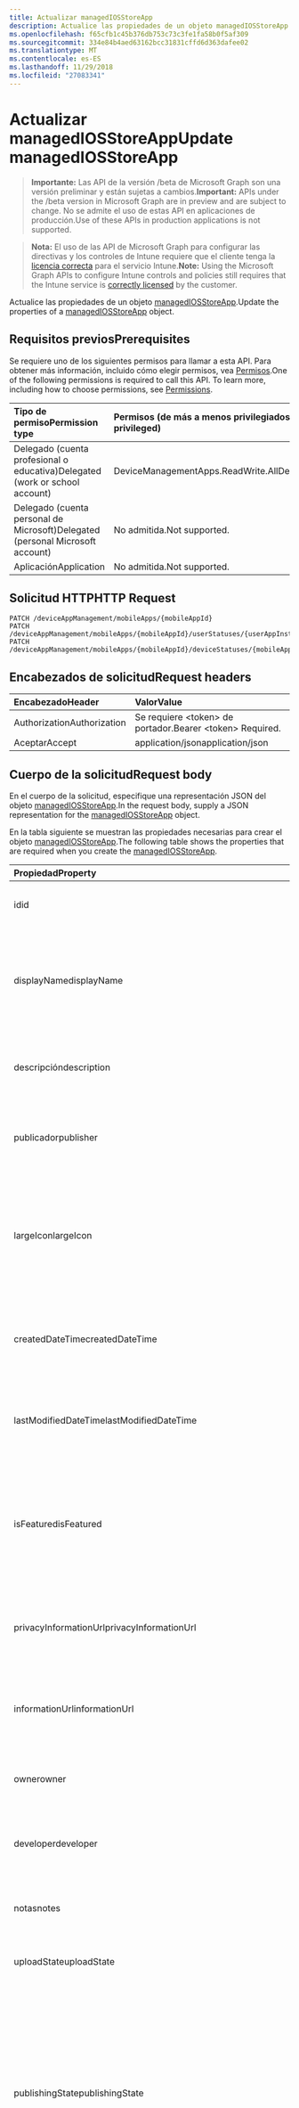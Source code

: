 ```yaml
---
title: Actualizar managedIOSStoreApp
description: Actualice las propiedades de un objeto managedIOSStoreApp.
ms.openlocfilehash: f65cfb1c45b376db753c73c3fe1fa58b0f5af309
ms.sourcegitcommit: 334e84b4aed63162bcc31831cffd6d363dafee02
ms.translationtype: MT
ms.contentlocale: es-ES
ms.lasthandoff: 11/29/2018
ms.locfileid: "27083341"
---
```

# <a name="update-managediosstoreapp"></a><span data-ttu-id="c4088-103">Actualizar managedIOSStoreApp</span><span class="sxs-lookup"><span data-stu-id="c4088-103">Update managedIOSStoreApp</span></span>

> <span data-ttu-id="c4088-104">**Importante:** Las API de la versión /beta de Microsoft Graph son una versión preliminar y están sujetas a cambios.</span><span class="sxs-lookup"><span data-stu-id="c4088-104">**Important:** APIs under the /beta version in Microsoft Graph are in preview and are subject to change.</span></span> <span data-ttu-id="c4088-105">No se admite el uso de estas API en aplicaciones de producción.</span><span class="sxs-lookup"><span data-stu-id="c4088-105">Use of these APIs in production applications is not supported.</span></span>

> <span data-ttu-id="c4088-106">**Nota:** El uso de las API de Microsoft Graph para configurar las directivas y los controles de Intune requiere que el cliente tenga la [licencia correcta](https://go.microsoft.com/fwlink/?linkid=839381) para el servicio Intune.</span><span class="sxs-lookup"><span data-stu-id="c4088-106">**Note:** Using the Microsoft Graph APIs to configure Intune controls and policies still requires that the Intune service is [correctly licensed](https://go.microsoft.com/fwlink/?linkid=839381) by the customer.</span></span>

<span data-ttu-id="c4088-107">Actualice las propiedades de un objeto [managedIOSStoreApp](../resources/intune-apps-managediosstoreapp.md).</span><span class="sxs-lookup"><span data-stu-id="c4088-107">Update the properties of a [managedIOSStoreApp](../resources/intune-apps-managediosstoreapp.md) object.</span></span>
## <a name="prerequisites"></a><span data-ttu-id="c4088-108">Requisitos previos</span><span class="sxs-lookup"><span data-stu-id="c4088-108">Prerequisites</span></span>
<span data-ttu-id="c4088-p102">Se requiere uno de los siguientes permisos para llamar a esta API. Para obtener más información, incluido cómo elegir permisos, vea [Permisos](/graph/permissions-reference).</span><span class="sxs-lookup"><span data-stu-id="c4088-p102">One of the following permissions is required to call this API. To learn more, including how to choose permissions, see [Permissions](/graph/permissions-reference).</span></span>

|<span data-ttu-id="c4088-111">Tipo de permiso</span><span class="sxs-lookup"><span data-stu-id="c4088-111">Permission type</span></span>|<span data-ttu-id="c4088-112">Permisos (de más a menos privilegiados)</span><span class="sxs-lookup"><span data-stu-id="c4088-112">Permissions (from most to least privileged)</span></span>|
|:---|:---|
|<span data-ttu-id="c4088-113">Delegado (cuenta profesional o educativa)</span><span class="sxs-lookup"><span data-stu-id="c4088-113">Delegated (work or school account)</span></span>|<span data-ttu-id="c4088-114">DeviceManagementApps.ReadWrite.All</span><span class="sxs-lookup"><span data-stu-id="c4088-114">DeviceManagementApps.ReadWrite.All</span></span>|
|<span data-ttu-id="c4088-115">Delegado (cuenta personal de Microsoft)</span><span class="sxs-lookup"><span data-stu-id="c4088-115">Delegated (personal Microsoft account)</span></span>|<span data-ttu-id="c4088-116">No admitida.</span><span class="sxs-lookup"><span data-stu-id="c4088-116">Not supported.</span></span>|
|<span data-ttu-id="c4088-117">Aplicación</span><span class="sxs-lookup"><span data-stu-id="c4088-117">Application</span></span>|<span data-ttu-id="c4088-118">No admitida.</span><span class="sxs-lookup"><span data-stu-id="c4088-118">Not supported.</span></span>|

## <a name="http-request"></a><span data-ttu-id="c4088-119">Solicitud HTTP</span><span class="sxs-lookup"><span data-stu-id="c4088-119">HTTP Request</span></span>
<!-- {
  "blockType": "ignored"
}
-->
``` http
PATCH /deviceAppManagement/mobileApps/{mobileAppId}
PATCH /deviceAppManagement/mobileApps/{mobileAppId}/userStatuses/{userAppInstallStatusId}/app
PATCH /deviceAppManagement/mobileApps/{mobileAppId}/deviceStatuses/{mobileAppInstallStatusId}/app
```

## <a name="request-headers"></a><span data-ttu-id="c4088-120">Encabezados de solicitud</span><span class="sxs-lookup"><span data-stu-id="c4088-120">Request headers</span></span>
|<span data-ttu-id="c4088-121">Encabezado</span><span class="sxs-lookup"><span data-stu-id="c4088-121">Header</span></span>|<span data-ttu-id="c4088-122">Valor</span><span class="sxs-lookup"><span data-stu-id="c4088-122">Value</span></span>|
|:---|:---|
|<span data-ttu-id="c4088-123">Authorization</span><span class="sxs-lookup"><span data-stu-id="c4088-123">Authorization</span></span>|<span data-ttu-id="c4088-124">Se requiere &lt;token&gt; de portador.</span><span class="sxs-lookup"><span data-stu-id="c4088-124">Bearer &lt;token&gt; Required.</span></span>|
|<span data-ttu-id="c4088-125">Aceptar</span><span class="sxs-lookup"><span data-stu-id="c4088-125">Accept</span></span>|<span data-ttu-id="c4088-126">application/json</span><span class="sxs-lookup"><span data-stu-id="c4088-126">application/json</span></span>|

## <a name="request-body"></a><span data-ttu-id="c4088-127">Cuerpo de la solicitud</span><span class="sxs-lookup"><span data-stu-id="c4088-127">Request body</span></span>
<span data-ttu-id="c4088-128">En el cuerpo de la solicitud, especifique una representación JSON del objeto [managedIOSStoreApp](../resources/intune-apps-managediosstoreapp.md).</span><span class="sxs-lookup"><span data-stu-id="c4088-128">In the request body, supply a JSON representation for the [managedIOSStoreApp](../resources/intune-apps-managediosstoreapp.md) object.</span></span>

<span data-ttu-id="c4088-129">En la tabla siguiente se muestran las propiedades necesarias para crear el objeto [managedIOSStoreApp](../resources/intune-apps-managediosstoreapp.md).</span><span class="sxs-lookup"><span data-stu-id="c4088-129">The following table shows the properties that are required when you create the [managedIOSStoreApp](../resources/intune-apps-managediosstoreapp.md).</span></span>

|<span data-ttu-id="c4088-130">Propiedad</span><span class="sxs-lookup"><span data-stu-id="c4088-130">Property</span></span>|<span data-ttu-id="c4088-131">Tipo</span><span class="sxs-lookup"><span data-stu-id="c4088-131">Type</span></span>|<span data-ttu-id="c4088-132">Descripción</span><span class="sxs-lookup"><span data-stu-id="c4088-132">Description</span></span>|
|:---|:---|:---|
|<span data-ttu-id="c4088-133">id</span><span class="sxs-lookup"><span data-stu-id="c4088-133">id</span></span>|<span data-ttu-id="c4088-134">String</span><span class="sxs-lookup"><span data-stu-id="c4088-134">String</span></span>|<span data-ttu-id="c4088-135">Clave de la entidad.</span><span class="sxs-lookup"><span data-stu-id="c4088-135">Key of the entity.</span></span> <span data-ttu-id="c4088-136">Heredado de [mobileApp](../resources/intune-apps-mobileapp.md).</span><span class="sxs-lookup"><span data-stu-id="c4088-136">Inherited from [mobileApp](../resources/intune-apps-mobileapp.md)</span></span>|
|<span data-ttu-id="c4088-137">displayName</span><span class="sxs-lookup"><span data-stu-id="c4088-137">displayName</span></span>|<span data-ttu-id="c4088-138">String</span><span class="sxs-lookup"><span data-stu-id="c4088-138">String</span></span>|<span data-ttu-id="c4088-139">Título de la aplicación importado o proporcionado por el administrador.</span><span class="sxs-lookup"><span data-stu-id="c4088-139">The admin provided or imported title of the app.</span></span> <span data-ttu-id="c4088-140">Heredado de [mobileApp](../resources/intune-apps-mobileapp.md).</span><span class="sxs-lookup"><span data-stu-id="c4088-140">Inherited from [mobileApp](../resources/intune-apps-mobileapp.md)</span></span>|
|<span data-ttu-id="c4088-141">descripción</span><span class="sxs-lookup"><span data-stu-id="c4088-141">description</span></span>|<span data-ttu-id="c4088-142">String</span><span class="sxs-lookup"><span data-stu-id="c4088-142">String</span></span>|<span data-ttu-id="c4088-143">Descripción de la aplicación.</span><span class="sxs-lookup"><span data-stu-id="c4088-143">The description of the app.</span></span> <span data-ttu-id="c4088-144">Heredado de [mobileApp](../resources/intune-apps-mobileapp.md).</span><span class="sxs-lookup"><span data-stu-id="c4088-144">Inherited from [mobileApp](../resources/intune-apps-mobileapp.md)</span></span>|
|<span data-ttu-id="c4088-145">publicador</span><span class="sxs-lookup"><span data-stu-id="c4088-145">publisher</span></span>|<span data-ttu-id="c4088-146">String</span><span class="sxs-lookup"><span data-stu-id="c4088-146">String</span></span>|<span data-ttu-id="c4088-147">Publicador de la aplicación.</span><span class="sxs-lookup"><span data-stu-id="c4088-147">The publisher of the app.</span></span> <span data-ttu-id="c4088-148">Heredado de [mobileApp](../resources/intune-apps-mobileapp.md).</span><span class="sxs-lookup"><span data-stu-id="c4088-148">Inherited from [mobileApp](../resources/intune-apps-mobileapp.md)</span></span>|
|<span data-ttu-id="c4088-149">largeIcon</span><span class="sxs-lookup"><span data-stu-id="c4088-149">largeIcon</span></span>|[<span data-ttu-id="c4088-150">mimeContent</span><span class="sxs-lookup"><span data-stu-id="c4088-150">mimeContent</span></span>](../resources/intune-shared-mimecontent.md)|<span data-ttu-id="c4088-151">Icono grande que se mostrará en los detalles de la aplicación y se usa para cargar el icono.</span><span class="sxs-lookup"><span data-stu-id="c4088-151">The large icon, to be displayed in the app details and used for upload of the icon.</span></span> <span data-ttu-id="c4088-152">Heredado de [mobileApp](../resources/intune-apps-mobileapp.md).</span><span class="sxs-lookup"><span data-stu-id="c4088-152">Inherited from [mobileApp](../resources/intune-apps-mobileapp.md)</span></span>|
|<span data-ttu-id="c4088-153">createdDateTime</span><span class="sxs-lookup"><span data-stu-id="c4088-153">createdDateTime</span></span>|<span data-ttu-id="c4088-154">DateTimeOffset</span><span class="sxs-lookup"><span data-stu-id="c4088-154">DateTimeOffset</span></span>|<span data-ttu-id="c4088-155">Fecha y hora de creación de la aplicación.</span><span class="sxs-lookup"><span data-stu-id="c4088-155">The date and time the app was created.</span></span> <span data-ttu-id="c4088-156">Heredado de [mobileApp](../resources/intune-apps-mobileapp.md).</span><span class="sxs-lookup"><span data-stu-id="c4088-156">Inherited from [mobileApp](../resources/intune-apps-mobileapp.md)</span></span>|
|<span data-ttu-id="c4088-157">lastModifiedDateTime</span><span class="sxs-lookup"><span data-stu-id="c4088-157">lastModifiedDateTime</span></span>|<span data-ttu-id="c4088-158">DateTimeOffset</span><span class="sxs-lookup"><span data-stu-id="c4088-158">DateTimeOffset</span></span>|<span data-ttu-id="c4088-159">Fecha y hora de la última modificación de la aplicación.</span><span class="sxs-lookup"><span data-stu-id="c4088-159">The date and time the app was last modified.</span></span> <span data-ttu-id="c4088-160">Heredado de [mobileApp](../resources/intune-apps-mobileapp.md).</span><span class="sxs-lookup"><span data-stu-id="c4088-160">Inherited from [mobileApp](../resources/intune-apps-mobileapp.md)</span></span>|
|<span data-ttu-id="c4088-161">isFeatured</span><span class="sxs-lookup"><span data-stu-id="c4088-161">isFeatured</span></span>|<span data-ttu-id="c4088-162">Booleano</span><span class="sxs-lookup"><span data-stu-id="c4088-162">Boolean</span></span>|<span data-ttu-id="c4088-163">Valor que indica si el administrador ha marcado la aplicación como destacada. Heredado de [mobileApp](../resources/intune-apps-mobileapp.md).</span><span class="sxs-lookup"><span data-stu-id="c4088-163">The value indicating whether the app is marked as featured by the admin. Inherited from [mobileApp](../resources/intune-apps-mobileapp.md)</span></span>|
|<span data-ttu-id="c4088-164">privacyInformationUrl</span><span class="sxs-lookup"><span data-stu-id="c4088-164">privacyInformationUrl</span></span>|<span data-ttu-id="c4088-165">String</span><span class="sxs-lookup"><span data-stu-id="c4088-165">String</span></span>|<span data-ttu-id="c4088-166">La dirección URL de la declaración de privacidad.</span><span class="sxs-lookup"><span data-stu-id="c4088-166">The privacy statement Url.</span></span> <span data-ttu-id="c4088-167">Heredado de [mobileApp](../resources/intune-apps-mobileapp.md).</span><span class="sxs-lookup"><span data-stu-id="c4088-167">Inherited from [mobileApp](../resources/intune-apps-mobileapp.md)</span></span>|
|<span data-ttu-id="c4088-168">informationUrl</span><span class="sxs-lookup"><span data-stu-id="c4088-168">informationUrl</span></span>|<span data-ttu-id="c4088-169">String</span><span class="sxs-lookup"><span data-stu-id="c4088-169">String</span></span>|<span data-ttu-id="c4088-170">La dirección URL para obtener más información.</span><span class="sxs-lookup"><span data-stu-id="c4088-170">The more information Url.</span></span> <span data-ttu-id="c4088-171">Heredado de [mobileApp](../resources/intune-apps-mobileapp.md).</span><span class="sxs-lookup"><span data-stu-id="c4088-171">Inherited from [mobileApp](../resources/intune-apps-mobileapp.md)</span></span>|
|<span data-ttu-id="c4088-172">owner</span><span class="sxs-lookup"><span data-stu-id="c4088-172">owner</span></span>|<span data-ttu-id="c4088-173">String</span><span class="sxs-lookup"><span data-stu-id="c4088-173">String</span></span>|<span data-ttu-id="c4088-174">Propietario de la aplicación.</span><span class="sxs-lookup"><span data-stu-id="c4088-174">The owner of the app.</span></span> <span data-ttu-id="c4088-175">Heredado de [mobileApp](../resources/intune-apps-mobileapp.md).</span><span class="sxs-lookup"><span data-stu-id="c4088-175">Inherited from [mobileApp](../resources/intune-apps-mobileapp.md)</span></span>|
|<span data-ttu-id="c4088-176">developer</span><span class="sxs-lookup"><span data-stu-id="c4088-176">developer</span></span>|<span data-ttu-id="c4088-177">String</span><span class="sxs-lookup"><span data-stu-id="c4088-177">String</span></span>|<span data-ttu-id="c4088-178">Desarrollador de la aplicación.</span><span class="sxs-lookup"><span data-stu-id="c4088-178">The developer of the app.</span></span> <span data-ttu-id="c4088-179">Heredado de [mobileApp](../resources/intune-apps-mobileapp.md).</span><span class="sxs-lookup"><span data-stu-id="c4088-179">Inherited from [mobileApp](../resources/intune-apps-mobileapp.md)</span></span>|
|<span data-ttu-id="c4088-180">notas</span><span class="sxs-lookup"><span data-stu-id="c4088-180">notes</span></span>|<span data-ttu-id="c4088-181">String</span><span class="sxs-lookup"><span data-stu-id="c4088-181">String</span></span>|<span data-ttu-id="c4088-182">Notas de la aplicación.</span><span class="sxs-lookup"><span data-stu-id="c4088-182">Notes for the app.</span></span> <span data-ttu-id="c4088-183">Heredado de [mobileApp](../resources/intune-apps-mobileapp.md).</span><span class="sxs-lookup"><span data-stu-id="c4088-183">Inherited from [mobileApp](../resources/intune-apps-mobileapp.md)</span></span>|
|<span data-ttu-id="c4088-184">uploadState</span><span class="sxs-lookup"><span data-stu-id="c4088-184">uploadState</span></span>|<span data-ttu-id="c4088-185">Int32</span><span class="sxs-lookup"><span data-stu-id="c4088-185">Int32</span></span>|<span data-ttu-id="c4088-186">El estado de carga.</span><span class="sxs-lookup"><span data-stu-id="c4088-186">The upload state.</span></span> <span data-ttu-id="c4088-187">Heredado de [mobileApp](../resources/intune-apps-mobileapp.md).</span><span class="sxs-lookup"><span data-stu-id="c4088-187">Inherited from [mobileApp](../resources/intune-apps-mobileapp.md)</span></span>|
|<span data-ttu-id="c4088-188">publishingState</span><span class="sxs-lookup"><span data-stu-id="c4088-188">publishingState</span></span>|[<span data-ttu-id="c4088-189">mobileAppPublishingState</span><span class="sxs-lookup"><span data-stu-id="c4088-189">mobileAppPublishingState</span></span>](../resources/intune-apps-mobileapppublishingstate.md)|<span data-ttu-id="c4088-190">Estado de publicación de la aplicación.</span><span class="sxs-lookup"><span data-stu-id="c4088-190">The publishing state for the app.</span></span> <span data-ttu-id="c4088-191">La aplicación no puede asignarse a menos que se publique.</span><span class="sxs-lookup"><span data-stu-id="c4088-191">The app cannot be assigned unless the app is published.</span></span> <span data-ttu-id="c4088-192">Se hereda de [mobileApp](../resources/intune-apps-mobileapp.md).</span><span class="sxs-lookup"><span data-stu-id="c4088-192">Inherited from [mobileApp](../resources/intune-apps-mobileapp.md).</span></span> <span data-ttu-id="c4088-193">Los valores posibles son: `notPublished`, `processing` y `published`.</span><span class="sxs-lookup"><span data-stu-id="c4088-193">Possible values are: `notPublished`, `processing`, `published`.</span></span>|
|<span data-ttu-id="c4088-194">appAvailability</span><span class="sxs-lookup"><span data-stu-id="c4088-194">appAvailability</span></span>|[<span data-ttu-id="c4088-195">managedAppAvailability</span><span class="sxs-lookup"><span data-stu-id="c4088-195">managedAppAvailability</span></span>](../resources/intune-apps-managedappavailability.md)|<span data-ttu-id="c4088-196">Disponibilidad de la aplicación.</span><span class="sxs-lookup"><span data-stu-id="c4088-196">The Application's availability.</span></span> <span data-ttu-id="c4088-197">Se hereda de [managedApp](../resources/intune-apps-managedapp.md).</span><span class="sxs-lookup"><span data-stu-id="c4088-197">Inherited from [managedApp](../resources/intune-apps-managedapp.md).</span></span> <span data-ttu-id="c4088-198">Los valores posibles son: `global` y `lineOfBusiness`.</span><span class="sxs-lookup"><span data-stu-id="c4088-198">Possible values are: `global`, `lineOfBusiness`.</span></span>|
|<span data-ttu-id="c4088-199">versión</span><span class="sxs-lookup"><span data-stu-id="c4088-199">version</span></span>|<span data-ttu-id="c4088-200">String</span><span class="sxs-lookup"><span data-stu-id="c4088-200">String</span></span>|<span data-ttu-id="c4088-201">Versión de la aplicación.</span><span class="sxs-lookup"><span data-stu-id="c4088-201">The Application's version.</span></span> <span data-ttu-id="c4088-202">Heredado de [managedApp](../resources/intune-apps-managedapp.md)</span><span class="sxs-lookup"><span data-stu-id="c4088-202">Inherited from [managedApp](../resources/intune-apps-managedapp.md)</span></span>|
|<span data-ttu-id="c4088-203">bundleId</span><span class="sxs-lookup"><span data-stu-id="c4088-203">bundleId</span></span>|<span data-ttu-id="c4088-204">String</span><span class="sxs-lookup"><span data-stu-id="c4088-204">String</span></span>|<span data-ttu-id="c4088-205">El identificador de lote de la aplicación.</span><span class="sxs-lookup"><span data-stu-id="c4088-205">The app's Bundle ID.</span></span>|
|<span data-ttu-id="c4088-206">appStoreUrl</span><span class="sxs-lookup"><span data-stu-id="c4088-206">appStoreUrl</span></span>|<span data-ttu-id="c4088-207">String</span><span class="sxs-lookup"><span data-stu-id="c4088-207">String</span></span>|<span data-ttu-id="c4088-208">La AppStoreUrl de Apple.</span><span class="sxs-lookup"><span data-stu-id="c4088-208">The Apple AppStoreUrl.</span></span>|
|<span data-ttu-id="c4088-209">applicableDeviceType</span><span class="sxs-lookup"><span data-stu-id="c4088-209">applicableDeviceType</span></span>|[<span data-ttu-id="c4088-210">iosDeviceType</span><span class="sxs-lookup"><span data-stu-id="c4088-210">iosDeviceType</span></span>](../resources/intune-apps-iosdevicetype.md)|<span data-ttu-id="c4088-211">Arquitectura de iOS en la que se puede ejecutar esta aplicación.</span><span class="sxs-lookup"><span data-stu-id="c4088-211">The iOS architecture for which this app can run on.</span></span>|
|<span data-ttu-id="c4088-212">minimumSupportedOperatingSystem</span><span class="sxs-lookup"><span data-stu-id="c4088-212">minimumSupportedOperatingSystem</span></span>|[<span data-ttu-id="c4088-213">iosMinimumOperatingSystem</span><span class="sxs-lookup"><span data-stu-id="c4088-213">iosMinimumOperatingSystem</span></span>](../resources/intune-apps-iosminimumoperatingsystem.md)|<span data-ttu-id="c4088-214">El valor para el sistema operativo mínimo compatible.</span><span class="sxs-lookup"><span data-stu-id="c4088-214">The value for the minimum supported operating system.</span></span>|



## <a name="response"></a><span data-ttu-id="c4088-215">Respuesta</span><span class="sxs-lookup"><span data-stu-id="c4088-215">Response</span></span>
<span data-ttu-id="c4088-216">Si se ejecuta correctamente, este método devuelve un código de respuesta `200 OK` y un objeto [managedIOSStoreApp](../resources/intune-apps-managediosstoreapp.md) actualizado en el cuerpo de la respuesta.</span><span class="sxs-lookup"><span data-stu-id="c4088-216">If successful, this method returns a `200 OK` response code and an updated [managedIOSStoreApp](../resources/intune-apps-managediosstoreapp.md) object in the response body.</span></span>

## <a name="example"></a><span data-ttu-id="c4088-217">Ejemplo</span><span class="sxs-lookup"><span data-stu-id="c4088-217">Example</span></span>
### <a name="request"></a><span data-ttu-id="c4088-218">Solicitud</span><span class="sxs-lookup"><span data-stu-id="c4088-218">Request</span></span>
<span data-ttu-id="c4088-219">Aquí tiene un ejemplo de la solicitud.</span><span class="sxs-lookup"><span data-stu-id="c4088-219">Here is an example of the request.</span></span>
``` http
PATCH https://graph.microsoft.com/beta/deviceAppManagement/mobileApps/{mobileAppId}
Content-type: application/json
Content-length: 1113

{
  "displayName": "Display Name value",
  "description": "Description value",
  "publisher": "Publisher value",
  "largeIcon": {
    "@odata.type": "microsoft.graph.mimeContent",
    "type": "Type value",
    "value": "dmFsdWU="
  },
  "lastModifiedDateTime": "2017-01-01T00:00:35.1329464-08:00",
  "isFeatured": true,
  "privacyInformationUrl": "https://example.com/privacyInformationUrl/",
  "informationUrl": "https://example.com/informationUrl/",
  "owner": "Owner value",
  "developer": "Developer value",
  "notes": "Notes value",
  "uploadState": 11,
  "publishingState": "processing",
  "appAvailability": "lineOfBusiness",
  "version": "Version value",
  "bundleId": "Bundle Id value",
  "appStoreUrl": "https://example.com/appStoreUrl/",
  "applicableDeviceType": {
    "@odata.type": "microsoft.graph.iosDeviceType",
    "iPad": true,
    "iPhoneAndIPod": true
  },
  "minimumSupportedOperatingSystem": {
    "@odata.type": "microsoft.graph.iosMinimumOperatingSystem",
    "v8_0": true,
    "v9_0": true,
    "v10_0": true,
    "v11_0": true,
    "v12_0": true
  }
}
```

### <a name="response"></a><span data-ttu-id="c4088-220">Respuesta</span><span class="sxs-lookup"><span data-stu-id="c4088-220">Response</span></span>
<span data-ttu-id="c4088-p119">Aquí tiene un ejemplo de la respuesta. Nota: Puede que el objeto de respuesta que aparece aquí se trunque para abreviar. Todas las propiedades se devolverán de una llamada real.</span><span class="sxs-lookup"><span data-stu-id="c4088-p119">Here is an example of the response. Note: The response object shown here may be truncated for brevity. All of the properties will be returned from an actual call.</span></span>
``` http
HTTP/1.1 200 OK
Content-Type: application/json
Content-Length: 1278

{
  "@odata.type": "#microsoft.graph.managedIOSStoreApp",
  "id": "51b9830f-830f-51b9-0f83-b9510f83b951",
  "displayName": "Display Name value",
  "description": "Description value",
  "publisher": "Publisher value",
  "largeIcon": {
    "@odata.type": "microsoft.graph.mimeContent",
    "type": "Type value",
    "value": "dmFsdWU="
  },
  "createdDateTime": "2017-01-01T00:02:43.5775965-08:00",
  "lastModifiedDateTime": "2017-01-01T00:00:35.1329464-08:00",
  "isFeatured": true,
  "privacyInformationUrl": "https://example.com/privacyInformationUrl/",
  "informationUrl": "https://example.com/informationUrl/",
  "owner": "Owner value",
  "developer": "Developer value",
  "notes": "Notes value",
  "uploadState": 11,
  "publishingState": "processing",
  "appAvailability": "lineOfBusiness",
  "version": "Version value",
  "bundleId": "Bundle Id value",
  "appStoreUrl": "https://example.com/appStoreUrl/",
  "applicableDeviceType": {
    "@odata.type": "microsoft.graph.iosDeviceType",
    "iPad": true,
    "iPhoneAndIPod": true
  },
  "minimumSupportedOperatingSystem": {
    "@odata.type": "microsoft.graph.iosMinimumOperatingSystem",
    "v8_0": true,
    "v9_0": true,
    "v10_0": true,
    "v11_0": true,
    "v12_0": true
  }
}
```





